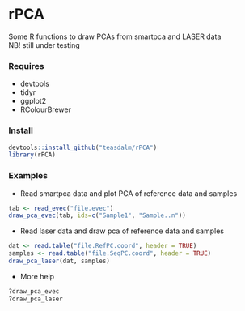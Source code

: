 rPCA
====

Some R functions to draw PCAs from smartpca and LASER data  
NB! still under testing

### Requires
* devtools
* tidyr
* ggplot2
* RColourBrewer

### Install

```R
devtools::install_github("teasdalm/rPCA")
library(rPCA)
```

### Examples 

* Read smartpca data and plot PCA of reference data and samples

```R 
tab <- read_evec("file.evec")
draw_pca_evec(tab, ids=c("Sample1", "Sample..n"))
```

* Read laser data and draw pca of reference data and samples

```R
dat <- read.table("file.RefPC.coord", header = TRUE)
samples <- read.table("file.SeqPC.coord", header = TRUE)
draw_pca_laser(dat, samples)
```

* More help
```R
?draw_pca_evec
?draw_pca_laser
```
